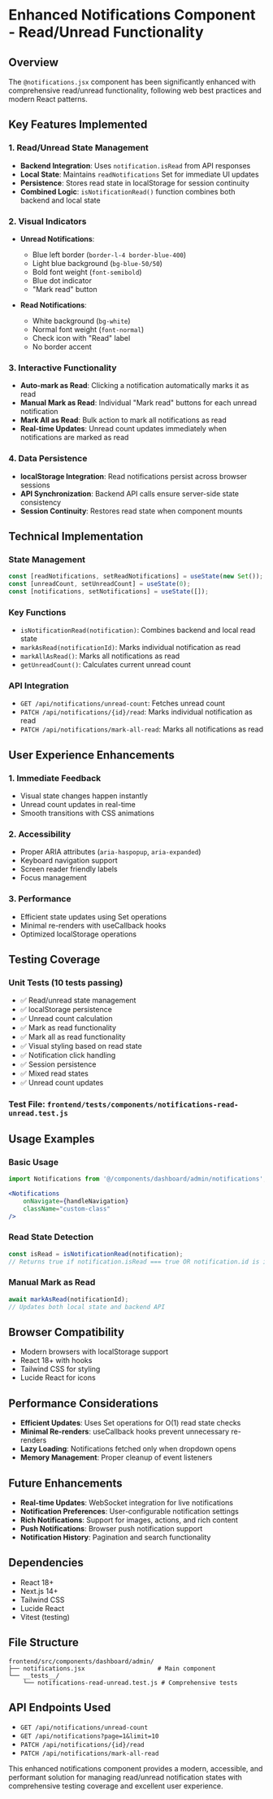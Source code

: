 # Enhanced Notifications Component - Read/Unread Functionality

## Overview
The `@notifications.jsx` component has been significantly enhanced with comprehensive read/unread functionality, following web best practices and modern React patterns.

## Key Features Implemented

### 1. **Read/Unread State Management**
- **Backend Integration**: Uses `notification.isRead` from API responses
- **Local State**: Maintains `readNotifications` Set for immediate UI updates
- **Persistence**: Stores read state in localStorage for session continuity
- **Combined Logic**: `isNotificationRead()` function combines both backend and local state

### 2. **Visual Indicators**
- **Unread Notifications**:
  - Blue left border (`border-l-4 border-blue-400`)
  - Light blue background (`bg-blue-50/50`)
  - Bold font weight (`font-semibold`)
  - Blue dot indicator
  - "Mark read" button

- **Read Notifications**:
  - White background (`bg-white`)
  - Normal font weight (`font-normal`)
  - Check icon with "Read" label
  - No border accent

### 3. **Interactive Functionality**
- **Auto-mark as Read**: Clicking a notification automatically marks it as read
- **Manual Mark as Read**: Individual "Mark read" buttons for each unread notification
- **Mark All as Read**: Bulk action to mark all notifications as read
- **Real-time Updates**: Unread count updates immediately when notifications are marked as read

### 4. **Data Persistence**
- **localStorage Integration**: Read notifications persist across browser sessions
- **API Synchronization**: Backend API calls ensure server-side state consistency
- **Session Continuity**: Restores read state when component mounts

## Technical Implementation

### State Management
```javascript
const [readNotifications, setReadNotifications] = useState(new Set());
const [unreadCount, setUnreadCount] = useState(0);
const [notifications, setNotifications] = useState([]);
```

### Key Functions
- `isNotificationRead(notification)`: Combines backend and local read state
- `markAsRead(notificationId)`: Marks individual notification as read
- `markAllAsRead()`: Marks all notifications as read
- `getUnreadCount()`: Calculates current unread count

### API Integration
- `GET /api/notifications/unread-count`: Fetches unread count
- `PATCH /api/notifications/{id}/read`: Marks individual notification as read
- `PATCH /api/notifications/mark-all-read`: Marks all notifications as read

## User Experience Enhancements

### 1. **Immediate Feedback**
- Visual state changes happen instantly
- Unread count updates in real-time
- Smooth transitions with CSS animations

### 2. **Accessibility**
- Proper ARIA attributes (`aria-haspopup`, `aria-expanded`)
- Keyboard navigation support
- Screen reader friendly labels
- Focus management

### 3. **Performance**
- Efficient state updates using Set operations
- Minimal re-renders with useCallback hooks
- Optimized localStorage operations

## Testing Coverage

### Unit Tests (10 tests passing)
- ✅ Read/unread state management
- ✅ localStorage persistence
- ✅ Unread count calculation
- ✅ Mark as read functionality
- ✅ Mark all as read functionality
- ✅ Visual styling based on read state
- ✅ Notification click handling
- ✅ Session persistence
- ✅ Mixed read states
- ✅ Unread count updates

### Test File: `frontend/tests/components/notifications-read-unread.test.js`

## Usage Examples

### Basic Usage
```jsx
import Notifications from '@/components/dashboard/admin/notifications';

<Notifications 
    onNavigate={handleNavigation}
    className="custom-class"
/>
```

### Read State Detection
```javascript
const isRead = isNotificationRead(notification);
// Returns true if notification.isRead === true OR notification.id is in readNotifications Set
```

### Manual Mark as Read
```javascript
await markAsRead(notificationId);
// Updates both local state and backend API
```

## Browser Compatibility
- Modern browsers with localStorage support
- React 18+ with hooks
- Tailwind CSS for styling
- Lucide React for icons

## Performance Considerations
- **Efficient Updates**: Uses Set operations for O(1) read state checks
- **Minimal Re-renders**: useCallback hooks prevent unnecessary re-renders
- **Lazy Loading**: Notifications fetched only when dropdown opens
- **Memory Management**: Proper cleanup of event listeners

## Future Enhancements
- **Real-time Updates**: WebSocket integration for live notifications
- **Notification Preferences**: User-configurable notification settings
- **Rich Notifications**: Support for images, actions, and rich content
- **Push Notifications**: Browser push notification support
- **Notification History**: Pagination and search functionality

## Dependencies
- React 18+
- Next.js 14+
- Tailwind CSS
- Lucide React
- Vitest (testing)

## File Structure
```
frontend/src/components/dashboard/admin/
├── notifications.jsx                    # Main component
└── __tests__/
    └── notifications-read-unread.test.js # Comprehensive tests
```

## API Endpoints Used
- `GET /api/notifications/unread-count`
- `GET /api/notifications?page=1&limit=10`
- `PATCH /api/notifications/{id}/read`
- `PATCH /api/notifications/mark-all-read`

This enhanced notifications component provides a modern, accessible, and performant solution for managing read/unread notification states with comprehensive testing coverage and excellent user experience.
